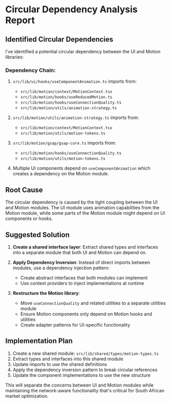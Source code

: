 # Circular Dependency Analysis Report

## Identified Circular Dependencies

I've identified a potential circular dependency between the UI and Motion libraries:

### Dependency Chain:

1. `src/lib/ui/hooks/useComponentAnimation.ts` imports from:
   - `src/lib/motion/context/MotionContext.tsx`
   - `src/lib/motion/hooks/useReducedMotion.ts`
   - `src/lib/motion/hooks/useConnectionQuality.ts`
   - `src/lib/motion/utils/animation-strategy.ts`

2. `src/lib/motion/utils/animation-strategy.ts` imports from:
   - `src/lib/motion/context/MotionContext.tsx`
   - `src/lib/motion/utils/motion-tokens.ts`

3. `src/lib/motion/gsap/gsap-core.ts` imports from:
   - `src/lib/motion/hooks/useConnectionQuality.ts`
   - `src/lib/motion/utils/motion-tokens.ts`

4. Multiple UI components depend on `useComponentAnimation` which creates a dependency on the Motion module.

## Root Cause

The circular dependency is caused by the tight coupling between the UI and Motion modules. The UI module uses animation capabilities from the Motion module, while some parts of the Motion module might depend on UI components or hooks.

## Suggested Solution

1. **Create a shared interface layer**: Extract shared types and interfaces into a separate module that both UI and Motion can depend on.

2. **Apply Dependency Inversion**: Instead of direct imports between modules, use a dependency injection pattern:
   - Create abstract interfaces that both modules can implement
   - Use context providers to inject implementations at runtime

3. **Restructure the Motion library**:
   - Move `useConnectionQuality` and related utilities to a separate utilities module
   - Ensure Motion components only depend on Motion hooks and utilities
   - Create adapter patterns for UI-specific functionality

## Implementation Plan

1. Create a new shared module: `src/lib/shared/types/motion-types.ts` 
2. Extract types and interfaces into this shared module
3. Update imports to use the shared definitions
4. Apply the dependency inversion pattern to break circular references
5. Update the component implementations to use the new structure

This will separate the concerns between UI and Motion modules while maintaining the network-aware functionality that's critical for South African market optimization.
